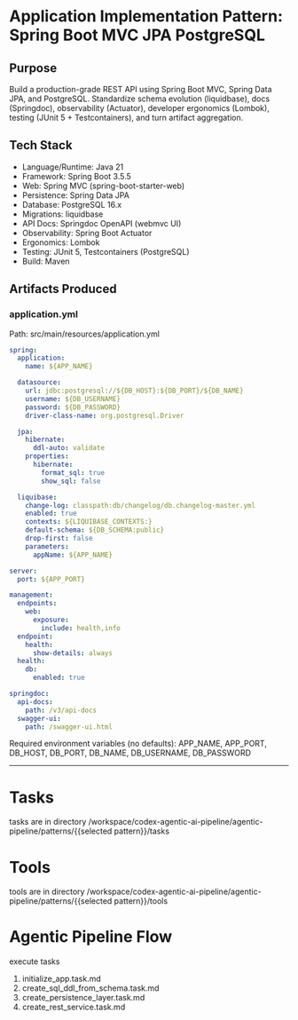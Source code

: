
# Application Implementation Pattern: Spring Boot MVC JPA PostgreSQL
## Purpose

Build a production-grade REST API using Spring Boot MVC, Spring Data JPA, and PostgreSQL. Standardize schema evolution (liquidbase), docs (Springdoc), observability (Actuator), developer ergonomics (Lombok), testing (JUnit 5 + Testcontainers), and turn artifact aggregation.

## Tech Stack

* Language/Runtime: Java 21
* Framework: Spring Boot 3.5.5
* Web: Spring MVC (spring-boot-starter-web)
* Persistence: Spring Data JPA
* Database: PostgreSQL 16.x
* Migrations: liquidbase
* API Docs: Springdoc OpenAPI (webmvc UI)
* Observability: Spring Boot Actuator
* Ergonomics: Lombok
* Testing: JUnit 5, Testcontainers (PostgreSQL)
* Build: Maven


## Artifacts Produced 


### application.yml 

Path: src/main/resources/application.yml

```yaml
spring:
  application:
    name: ${APP_NAME}

  datasource:
    url: jdbc:postgresql://${DB_HOST}:${DB_PORT}/${DB_NAME}
    username: ${DB_USERNAME}
    password: ${DB_PASSWORD}
    driver-class-name: org.postgresql.Driver

  jpa:
    hibernate:
      ddl-auto: validate
    properties:
      hibernate:
        format_sql: true
        show_sql: false

  liquibase:
    change-log: classpath:db/changelog/db.changelog-master.yml
    enabled: true
    contexts: ${LIQUIBASE_CONTEXTS:}
    default-schema: ${DB_SCHEMA:public}
    drop-first: false
    parameters:
      appName: ${APP_NAME}

server:
  port: ${APP_PORT}

management:
  endpoints:
    web:
      exposure:
        include: health,info
  endpoint:
    health:
      show-details: always
  health:
    db:
      enabled: true

springdoc:
  api-docs:
    path: /v3/api-docs
  swagger-ui:
    path: /swagger-ui.html

```

Required environment variables (no defaults):
APP_NAME, APP_PORT, DB_HOST, DB_PORT, DB_NAME, DB_USERNAME, DB_PASSWORD

---
# Tasks

tasks are in directory /workspace/codex-agentic-ai-pipeline/agentic-pipeline/patterns/{{selected pattern}}/tasks

# Tools

tools are in directory /workspace/codex-agentic-ai-pipeline/agentic-pipeline/patterns/{{selected pattern}}/tools

# Agentic Pipeline Flow

execute tasks

1. initialize_app.task.md
2. create_sql_ddl_from_schema.task.md
3. create_persistence_layer.task.md
4. create_rest_service.task.md
